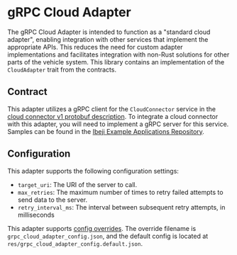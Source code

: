 # gRPC Cloud Adapter

The gRPC Cloud Adapter is intended to function as a "standard cloud adapter", enabling integration with other services that implement the appropriate APIs. This reduces the need for custom adapter implementations and facilitates integration with non-Rust solutions for other parts of the vehicle system. This library contains an implementation of the `CloudAdapter` trait from the contracts.

## Contract

This adapter utilizes a gRPC client for the `CloudConnector` service in the [cloud connector v1 protobuf description](../../../interfaces/cloud_connector/v1/cloud_connector.proto). To integrate a cloud connector with this adapter, you will need to implement a gRPC server for this service. Samples can be found in the [Ibeji Example Applications Repository](https://github.com/eclipse-ibeji/ibeji-example-applications/tree/main/cloud_connectors/).

## Configuration

This adapter supports the following configuration settings:

- `target_uri`: The URI of the server to call.
- `max_retries`: The maximum number of times to retry failed attempts to send data to the server.
- `retry_interval_ms`: The interval between subsequent retry attempts, in milliseconds

This adapter supports [config overrides](../../../docs/tutorials/config-overrides.md). The override filename is `grpc_cloud_adapter_config.json`, and the default config is located at `res/grpc_cloud_adapter_config.default.json`.
